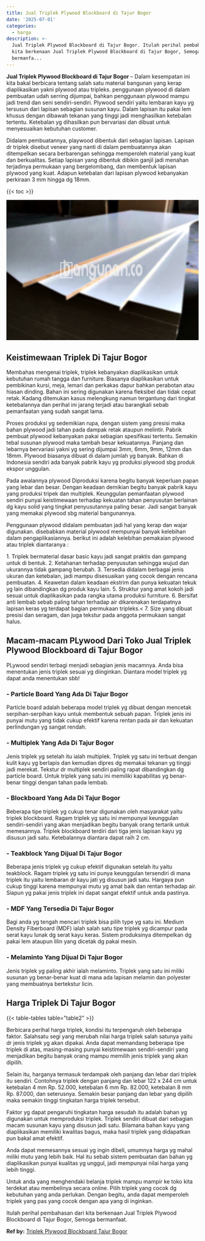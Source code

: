 ```yaml
---
title: Jual Triplek Plywood Blockboard di Tajur Bogor
date: '2025-07-01'
categories:
  - harga
description: >-
  Jual Triplek Plywood Blockboard di Tajur Bogor. Itulah perihal pembahasan dari
  kita berkenaan Jual Triplek Plywood Blockboard di Tajur Bogor, Semoga
  bermanfa...
---
```


**Jual Triplek Plywood Blockboard di Tajur Bogor** – Dalam kesempatan ini kita bakal berbicara tentang salah satu material bangunan yang kerap diaplikasikan yakni plywood atau tripleks. penggunaan plywood di dalam pembuatan udah serring dijumpai, bahkan penggunaan plywood mampu jadi trend dan seni sendiri-sendiri. Plywood sendiri yaitu lembaran kayu yg tersusun dari lapisan sebagian susunan kayu. Dalam lapisan itu pakai lem khusus dengan dibawah tekanan yang tinggi jadi menghasilkan ketebalan tertentu. Ketebalan yg dihasilkan pun bervariasi dan dibuat untuk menyesuaikan kebutuhan customer.

Didalam pembuatannya, playwood dibentuk dari sebagian lapisan. Lapisan dr triplek disebut veneer yang nanti di dalam pembuatannya akan ditempelkan secara berbarengan sehingga memperoleh material yang kuat dan berkualitas. Setiap lapisan yang dibentuk dibikin ganjil jadi menahan terjadinya permukaan yang bergelombang, dan membentuk lapisan plywood yang kuat. Adapun ketebalan dari lapisan plywood kebanyakan perkiraan 3 mm hingga dg 18mm.

{{< toc >}}

![Jual Triplek Plywood Blockboard di Tajur Bogor](/images/jual-triplek-murah-19.png)

## Keistimewaan Triplek Di Tajur Bogor

Membahas mengenai triplek, triplek kebanyakan diaplikasikan untuk kebutuhan rumah tangga dan furniture. Biasanya diaplikasikan untuk pembikinan kursi, meja, lemari dan perkakas dapur bahkan perabotan atau hiasan dinding. Bahan ini sering digunakan karena fleksibel dan tidak cepat retak. Kadang ditemukan kasus melengkung namun tergantung dari tingkat ketebalannya dan perihal ini jarang terjadi atau barangkali sebab pemanfaatan yang sudah sangat lama.

Proses produksi yg sedemikian rupa, dengan sistem yang presisi maka bahan plywood jadi tahan pada dampak retak ataupun melintir. Pabrik pembuat plywood kebanyakan pakai sebagian spesifikasi tertentu. Semakin tebal susunan plywood maka tambah besar kekuatannya. Panjang dan lebarnya bervariasi yakni yg sering dijumpai 3mm, 6mm, 9mm, 12mm dan 18mm. Plywood biasanya dibuat di dalam jumlah yg banyak. Bahkan di Indonesia sendiri ada banyak pabrik kayu yg produksi plywood sbg produk ekspor unggulan.

Pada awalannya plywood Diproduksi karena begitu banyak keperluan papan yang lebar dan besar. Dengan keadaan demikian begitu banyak pabrik kayu yang produksi tripek dan multiplek. Keunggulan pemanfaatan plywood sendiri punyai keistimewaan terhadap kekuatan tahan penyusutan berlainan dg kayu solid yang tingkat penyusutannya paling besar. Jadi sangat banyak yang memakai plywood sbg material bangunannya.

Penggunaan plywood didalam pembuatan jadi hal yang kerap dan wajar digunakan. disebabkan material plywood mempunyai banyak kelebihan dalam pengaplikasiannya. berikut ini adalah kelebihan pemakaian plywood atau triplek diantaranya :

1\. Triplek bermaterial dasar basic kayu jadi sangat praktis dan gampang untuk di bentuk. 2. Ketahanan terhadap penyusutan sehingga wujud dan ukurannya tidak gampang berubah. 3. Tersedia didalam berbagai jenis ukuran dan ketebalan, jadi mampu disesuaikan yang cocok dengan rencana pembuatan. 4. Keawetan dalam keadaan ekstrim dan punya kekuatan tekuk yg lain dibandingkan dg produk kayu lain. 5. Struktur yang amat kokoh jadi sesuai untuk diaplikasikan pada rangka utama produksi furniture. 6. Bersifat anti lembab sebab paling tahan terhadap air dikarenakan terdapatnya lapisan keras yg terdapat bagian permukaan tripleks.< 7. Size yang dibuat presisi dan seragam, dan juga tekstur pada anggota permukaan sangat halus.

## Macam-macam PLywood Dari Toko Jual Triplek Plywood Blockboard di Tajur Bogor

PLywood sendiri terbagi menjadi sebagian jenis macamnya. Anda bisa menentukan jenis triplek sesuai yg diinginkan. Diantara model triplek yg dapat anda menentukan sbb!

### \- Particle Board Yang Ada Di Tajur Bogor

Particle board adalah beberapa model triplek yg dibuat dengan mencetak serpihan-serpihan kayu untuk membentuk sebuah papan. Triplek jenis ini punyai mutu yang tidak cukup efektif karena rentan pada air dan kekuatan perlindungan yg sangat rendah.

### \- Multiplek Yang Ada Di Tajur Bogor

Jenis triplek yg setelah itu ialah multiplek. Triplek yg satu ini terbuat dengan kulit kayu yg berlapis dan kemudian dipres dg memakai tekanan yg tinggi jadi merekat. Tekstur dr multiplek sendiri paling rapat dibandingkan dg particle board. Untuk triplek yang satu ini memiliki kapabilitas yg benar-benar tinggi dengan tahan pada lembab.

### \- Blockboard Yang Ada Di Tajur Bogor

Beberapa tipe triplek yg cukup tenar digunakan oleh masyarakat yaitu triplek blockboard. Ragam triplek yg satu ini mempunyai keunggulan sendiri-sendiri yang akan menjadikan begitu banyak orang tertarik untuk memesannya. Triplek blockboard terdiri dari tiga jenis lapisan kayu yg disusun jadi satu. Ketebalannya diantara dapat raih 2 cm.

### \- Teakblock Yang Dijual Di Tajur Bogor

Beberapa jenis triplek yg cukup efektif digunakan setelah itu yaitu teakblock. Ragam triplek yg satu ini punya keunggulan tersendiri di mana triplek itu yaitu lembaran dr kayu jati yg disusun jadi satu. Hargaya pun cukup tinggi karena mempunyai mutu yg amat baik dan rentan terhadap air. Siapun yg pakai jenis triplek ini dapat sangat efektif untuk anda pastinya.

### \- MDF Yang Tersedia Di Tajur Bogor

Bagi anda yg tengah mencari triplek bisa pilih type yg satu ini. Medium Density Fiberboard (MDF) ialah salah satu tipe triplek yg dicampur pada serat kayu lunak dg serat kayu keras. Sistem produksinya ditempelkan dg pakai lem ataupun lilin yang dicetak dg pakai mesin.

### \- Melaminto Yang Dijual Di Tajur Bogor

Jenis triplek yg paling akhir ialah melaminto. Triplek yang satu ini miliki susunan yg benar-benar kuat di mana ada lapisan melamin dan polyester yang membuatnya bertekstur licin.

## Harga Triplek Di Tajur Bogor

{{< table-tables table="table2" >}}

Berbicara perihal harga triplek, kondisi itu terpengaruh oleh beberapa faktor. Salahsatu segi yang merubah nilai harga triplek salah satunya yaitu dr jenis triplek yg akan dipakai. Anda dapat memandang beberapa tipe triplek di atas, masing-masing punyai keistimewaan sendiri-sendiri yang menjadikan begitu banyak orang mampu memilih jenis triplek yang akan dipilih.

Selain itu, harganya termasuk terdampak oleh panjang dan lebar dari triplek itu sendiri. Contohnya triplek dengan panjang dan lebar 122 x 244 cm untuk ketebalan 4 mm Rp. 52.000, ketebalan 6 mm Rp. 82.000, ketebalan 8 mm Rp. 87.000, dan seterusnya. Semakin besar panjang dan lebar yang dipilih maka semakin tinggi tingkatan harga triplek tersebut.

Faktor yg dapat pengaruhi tingkatan harga sesudah itu adalah bahan yg digunakan untuk memproduksi triplek. Triplek sendiri dibuat dari sebagian macam susunan kayu yang disusun jadi satu. Bilamana bahan kayu yang diaplikasikan memiliki kwalitas bagus, maka hasil triplek yang didapatkan pun bakal amat efektif.

Anda dapat memesannya sesuai yg ingin dibeli, umumnya harga yg mahal miliki mutu yang lebih baik. Hal itu sebab sistem pembuatan dan bahan yg diaplikasikan punyai kualitas yg unggul, jadi mempunyai nilai harga yang lebih tinggi.

Untuk anda yang menghendaki belanja triplek mampu mampir ke toko kita terdekat atau membelinya secara online. Pilih triplek yang cocok dg kebutuhan yang anda perlukan. Dengan begitu, anda dapat memperoleh triplek yang pas yang cocok dengan apa yang di inginkan.

Itulah perihal pembahasan dari kita berkenaan Jual Triplek Plywood Blockboard di Tajur Bogor, Semoga bermanfaat.

**Ref by:** [Triplek Plywood Blockboard Tajur Bogor](https://id.wikipedia.org/wiki/Triplek)
